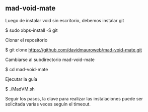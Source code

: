 ## mad-void-mate ##

Luego de instalar void sin escritorio, debemos instalar git

$ sudo xbps-install -S git

Clonar el repositorio

$ git clone https://github.com/davidmauroweb/mad-void-mate.git

Cambiarse al subdirectorio mad-void-mate

$ cd mad-void-mate

Ejecutar la guía

$ ./MadVM.sh

Seguir los pasos, la clave para realizar las instalaciones puede ser solicitada varias veces seguín el timeout.
